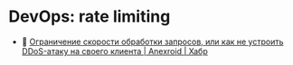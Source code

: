 # DevOps: rate limiting

- :newspaper: [Ограничение скорости обработки запросов, или как не устроить DDoS-атаку на своего клиента | Anexroid | Хабр](https://habr.com/ru/articles/448438/)